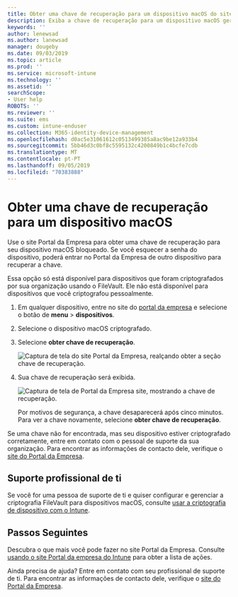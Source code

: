```yaml
---
title: Obter uma chave de recuperação para um dispositivo macOS do site Portal da Empresa do Intune
description: Exiba a chave de recuperação para um dispositivo macOS gerenciado e registrado.
keywords: ''
author: lenewsad
ms.author: lanewsad
manager: dougeby
ms.date: 09/03/2019
ms.topic: article
ms.prod: ''
ms.service: microsoft-intune
ms.technology: ''
ms.assetid: ''
searchScope:
- User help
ROBOTS: ''
ms.reviewer: ''
ms.suite: ems
ms.custom: intune-enduser
ms.collection: M365-identity-device-management
ms.openlocfilehash: d0ac5e31061612c0513499385a8ac9be12a933b4
ms.sourcegitcommit: 5bb46d3c0bf8c5595132c4200849b1c4bcfe7cdb
ms.translationtype: MT
ms.contentlocale: pt-PT
ms.lasthandoff: 09/05/2019
ms.locfileid: "70383888"
---
```

# <a name="get-a-recovery-key-for-a-macos-device"></a>Obter uma chave de recuperação para um dispositivo macOS 
Use o site Portal da Empresa para obter uma chave de recuperação para seu dispositivo macOS bloqueado. Se você esquecer a senha do dispositivo, poderá entrar no Portal da Empresa de outro dispositivo para recuperar a chave.  

Essa opção só está disponível para dispositivos que foram criptografados por sua organização usando o FileVault. Ele não está disponível para dispositivos que você criptografou pessoalmente. 

1. Em qualquer dispositivo, entre no site do [portal da empresa](https://portal.manage.microsoft.com) e selecione o botão de **menu** > **dispositivos**.  
2. Selecione o dispositivo macOS criptografado.  
3. Selecione **obter chave de recuperação**.  

    ![Captura de tela do site Portal da Empresa, realçando obter a seção chave de recuperação.](./media/1907-recovery2-cpweb-intune.PNG)  
    
1. Sua chave de recuperação será exibida.   

    ![Captura de tela de Portal da Empresa site, mostrando a chave de recuperação.](./media/1907-recovery-cpweb-intune.PNG)  

    Por motivos de segurança, a chave desaparecerá após cinco minutos. Para ver a chave novamente, selecione **obter chave de recuperação**.

Se uma chave não for encontrada, mas seu dispositivo estiver criptografado corretamente, entre em contato com o pessoal de suporte da sua organização. Para encontrar as informações de contacto dele, verifique o [site do Portal da Empresa](https://go.microsoft.com/fwlink/?linkid=2010980).  

## <a name="it-pro-support"></a>Suporte profissional de ti  
Se você for uma pessoa de suporte de ti e quiser configurar e gerenciar a criptografia FileVault para dispositivos macOS, consulte [usar a criptografia de dispositivo com o Intune](https://docs.microsoft.com/intune/encrypt-devices).    

## <a name="next-steps"></a>Passos Seguintes  
Descubra o que mais você pode fazer no site Portal da Empresa. Consulte [usando o site Portal da empresa do Intune](using-the-intune-company-portal-website.md) para obter a lista de ações.  

Ainda precisa de ajuda? Entre em contato com seu profissional de suporte de ti. Para encontrar as informações de contacto dele, verifique o [site do Portal da Empresa](https://go.microsoft.com/fwlink/?linkid=2010980).  
